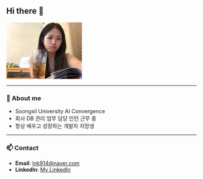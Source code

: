 ## Hi there 👋

<!--
**LIMNAKYUNG/LIMNAKYUNG** is a ✨ _special_ ✨ repository because its `README.md` (this file) appears on your GitHub profile.

Here are some ideas to get you started:

- 🔭 I’m currently working on ...
- 🌱 I’m currently learning ...
- 👯 I’m looking to collaborate on ...
- 🤔 I’m looking for help with ...
- 💬 Ask me about ...
- 📫 How to reach me: ...
- 😄 Pronouns: ...
- ⚡ Fun fact: ...
-->

<img src="https://github.com/LIMNAKYUNG/LIMNAKYUNG/blob/main/내사진.jpg" width="200" />

---
### 🌱 About me
- Soongsil University AI Convergence
- 회사 DB 관리 업무 담당 인턴 근무 중
- 항상 배우고 성장하는 개발자 지망생
  
---
### 📫 Contact
- **Email**: lnk914@naver.com
- **LinkedIn**: [My LinkedIn](https://www.linkedin.com/in/limnakyung/)
